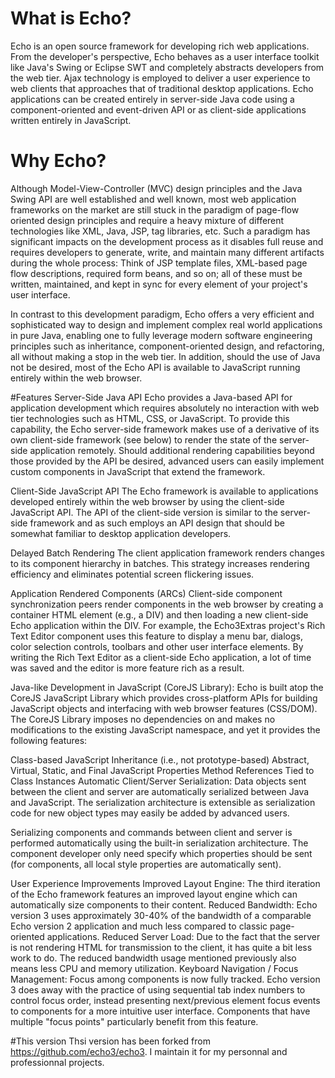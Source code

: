 # What is Echo?
Echo is an open source framework for developing rich web applications. From the developer's perspective, Echo behaves as a user interface toolkit like Java's Swing or Eclipse SWT and completely abstracts developers from the web tier. Ajax technology is employed to deliver a user experience to web clients that approaches that of traditional desktop applications. Echo applications can be created entirely in server-side Java code using a component-oriented and event-driven API or as client-side applications written entirely in JavaScript.

# Why Echo?
Although Model-View-Controller (MVC) design principles and the Java Swing API are well established and well known, most web application frameworks on the market are still stuck in the paradigm of page-flow oriented design principles and require a heavy mixture of different technologies like XML, Java, JSP, tag libraries, etc. Such a paradigm has significant impacts on the development process as it disables full reuse and requires developers to generate, write, and maintain many different artifacts during the whole process: Think of JSP template files, XML-based page flow descriptions, required form beans, and so on; all of these must be written, maintained, and kept in sync for every element of your project's user interface.

In contrast to this development paradigm, Echo offers a very efficient and sophisticated way to design and implement complex real world applications in pure Java, enabling one to fully leverage modern software engineering principles such as inheritance, component-oriented design, and refactoring, all without making a stop in the web tier. In addition, should the use of Java not be desired, most of the Echo API is available to JavaScript running entirely within the web browser.

#Features
Server-Side Java API
Echo provides a Java-based API for application development which requires absolutely no interaction with web tier technologies such as HTML, CSS, or JavaScript. To provide this capability, the Echo server-side framework makes use of a derivative of its own client-side framework (see below) to render the state of the server-side application remotely. Should additional rendering capabilities beyond those provided by the API be desired, advanced users can easily implement custom components in JavaScript that extend the framework.

Client-Side JavaScript API
The Echo framework is available to applications developed entirely within the web browser by using the client-side JavaScript API. The API of the client-side version is similar to the server-side framework and as such employs an API design that should be somewhat familiar to desktop application developers.

Delayed Batch Rendering The client application framework renders changes to its component hierarchy in batches. This strategy increases rendering efficiency and eliminates potential screen flickering issues.

Application Rendered Components (ARCs) Client-side component synchronization peers render components in the web browser by creating a container HTML element (e.g., a DIV) and then loading a new client-side Echo application within the DIV. For example, the Echo3Extras project's Rich Text Editor component uses this feature to display a menu bar, dialogs, color selection controls, toolbars and other user interface elements. By writing the Rich Text Editor as a client-side Echo application, a lot of time was saved and the editor is more feature rich as a result.

Java-like Development in JavaScript (CoreJS Library):
Echo is built atop the CoreJS JavaScript Library which provides cross-platform APIs for building JavaScript objects and interfacing with web browser features (CSS/DOM). The CoreJS Library imposes no dependencies on and makes no modifications to the existing JavaScript namespace, and yet it provides the following features:

Class-based JavaScript Inheritance (i.e., not prototype-based)
Abstract, Virtual, Static, and Final JavaScript Properties
Method References Tied to Class Instances
Automatic Client/Server Serialization:
Data objects sent between the client and server are automatically serialized between Java and JavaScript. The serialization architecture is extensible as serialization code for new object types may easily be added by advanced users.

Serializing components and commands between client and server is performed automatically using the built-in serialization architecture. The component developer only need specify which properties should be sent (for components, all local style properties are automatically sent).

User Experience Improvements
Improved Layout Engine: The third iteration of the Echo framework features an improved layout engine which can automatically size components to their content.
Reduced Bandwidth: Echo version 3 uses approximately 30-40% of the bandwidth of a comparable Echo version 2 application and much less compared to classic page-oriented applications.
Reduced Server Load: Due to the fact that the server is not rendering HTML for transmission to the client, it has quite a bit less work to do. The reduced bandwidth usage mentioned previously also means less CPU and memory utilization.
Keyboard Navigation / Focus Management: Focus among components is now fully tracked. Echo version 3 does away with the practice of using sequential tab index numbers to control focus order, instead presenting next/previous element focus events to components for a more intuitive user interface. Components that have multiple "focus points" particularly benefit from this feature.

#This version
Thsi version has been forked from https://github.com/echo3/echo3. I maintain it for my personnal and professionnal projects.

